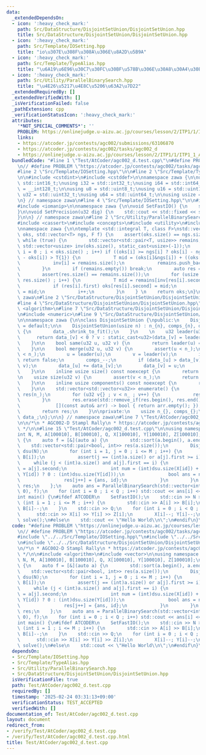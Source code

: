 ```yaml
---
data:
  _extendedDependsOn:
  - icon: ':heavy_check_mark:'
    path: Src/DataStructure/DisjointSetUnion/DisjointSetUnion.hpp
    title: Src/DataStructure/DisjointSetUnion/DisjointSetUnion.hpp
  - icon: ':heavy_check_mark:'
    path: Src/Template/IOSetting.hpp
    title: "io\u307E\u308F\u308A\u306E\u8A2D\u5B9A"
  - icon: ':heavy_check_mark:'
    path: Src/Template/TypeAlias.hpp
    title: "\u6A19\u6E96\u30C7\u30FC\u30BF\u578B\u306E\u30A8\u30A4\u30EA\u30A2\u30B9"
  - icon: ':heavy_check_mark:'
    path: Src/Utility/ParallelBinarySearch.hpp
    title: "\u4E26\u5217\u4E8C\u5206\u63A2\u7D22"
  _extendedRequiredBy: []
  _extendedVerifiedWith: []
  _isVerificationFailed: false
  _pathExtension: cpp
  _verificationStatusIcon: ':heavy_check_mark:'
  attributes:
    '*NOT_SPECIAL_COMMENTS*': ''
    PROBLEM: https://onlinejudge.u-aizu.ac.jp/courses/lesson/2/ITP1/1/ITP1_1_A
    links:
    - https://atcoder.jp/contests/agc002/submissions/63106870
    - https://atcoder.jp/contests/agc002/tasks/agc002_d
    - https://onlinejudge.u-aizu.ac.jp/courses/lesson/2/ITP1/1/ITP1_1_A
  bundledCode: "#line 1 \"Test/AtCoder/agc002_d.test.cpp\"\n#define PROBLEM \"https://onlinejudge.u-aizu.ac.jp/courses/lesson/2/ITP1/1/ITP1_1_A\"\
    \n// #define PROBLEM \"https://atcoder.jp/contests/agc002/tasks/agc002_d\"\n\n\
    #line 2 \"Src/Template/IOSetting.hpp\"\n\n#line 2 \"Src/Template/TypeAlias.hpp\"\
    \n\n#include <cstdint>\n#include <cstddef>\n\nnamespace zawa {\n\nusing i16 =\
    \ std::int16_t;\nusing i32 = std::int32_t;\nusing i64 = std::int64_t;\nusing i128\
    \ = __int128_t;\n\nusing u8 = std::uint8_t;\nusing u16 = std::uint16_t;\nusing\
    \ u32 = std::uint32_t;\nusing u64 = std::uint64_t;\n\nusing usize = std::size_t;\n\
    \n} // namespace zawa\n#line 4 \"Src/Template/IOSetting.hpp\"\n\n#include <iostream>\n\
    #include <iomanip>\n\nnamespace zawa {\n\nvoid SetFastIO() {\n    std::cin.tie(nullptr)->sync_with_stdio(false);\n\
    }\n\nvoid SetPrecision(u32 dig) {\n    std::cout << std::fixed << std::setprecision(dig);\n\
    }\n\n} // namespace zawa\n#line 2 \"Src/Utility/ParallelBinarySearch.hpp\"\n\n\
    #include <cassert>\n#include <concepts>\n#include <utility>\n#include <vector>\n\
    \nnamespace zawa {\n\ntemplate <std::integral T, class F>\nstd::vector<T> ParallelBinarySearch(std::vector<T>\
    \ oks, std::vector<T> ngs, F f) {\n    assert(oks.size() == ngs.size());\n   \
    \ while (true) {\n        std::vector<std::pair<T, usize>> remains; \n       \
    \ std::vector<usize> inv(oks.size(), static_cast<usize>(-1));\n        for (usize\
    \ i = 0 ; i < oks.size() ; i++) if ((oks[i] >= ngs[i] ? oks[i] - ngs[i] : ngs[i]\
    \ - oks[i]) > T{1}) {\n            T mid = (oks[i]&ngs[i]) + ((oks[i]^ngs[i])>>1);\n\
    \            inv[i] = remains.size();\n            remains.push_back({mid, i});\n\
    \        }\n        if (remains.empty()) break;\n        auto res = f(remains);\n\
    \        assert(res.size() == remains.size());\n        for (usize i = 0 ; i <\
    \ res.size() ; i++) {\n            T mid = remains[inv[res[i].second]].first;\n\
    \            if (res[i].first) oks[res[i].second] = mid;\n            else ngs[res[i].second]\
    \ = mid;\n            i++;\n        }\n    } \n    return oks;\n}\n\n} // namespace\
    \ zawa\n#line 2 \"Src/DataStructure/DisjointSetUnion/DisjointSetUnion.hpp\"\n\n\
    #line 4 \"Src/DataStructure/DisjointSetUnion/DisjointSetUnion.hpp\"\n\n#include\
    \ <algorithm>\n#line 7 \"Src/DataStructure/DisjointSetUnion/DisjointSetUnion.hpp\"\
    \n#include <numeric>\n#line 9 \"Src/DataStructure/DisjointSetUnion/DisjointSetUnion.hpp\"\
    \n\nnamespace zawa {\n\nclass DisjointSetUnion {\npublic:\n    DisjointSetUnion()\
    \ = default;\n\n    DisjointSetUnion(usize n) : n_{n}, comps_{n}, data_(n, -1)\
    \ {\n        data_.shrink_to_fit();\n    }\n    \n    u32 leader(u32 v) {\n  \
    \      return data_[v] < 0 ? v : static_cast<u32>(data_[v] = leader(data_[v]));\n\
    \    }\n\n    bool same(u32 u, u32 v) {\n        return leader(u) == leader(v);\n\
    \    }\n\n    bool merge(u32 u, u32 v) {\n        assert(u < n_);\n        assert(v\
    \ < n_);\n        u = leader(u);\n        v = leader(v);\n        if (u == v)\
    \ return false;\n        comps_--;\n        if (data_[u] > data_[v]) std::swap(u,\
    \ v);\n        data_[u] += data_[v];\n        data_[v] = u;\n        return true;\n\
    \    }\n\n    inline usize size() const noexcept {\n        return n_;\n    }\n\
    \n    usize size(u32 v) {\n        assert(v < n_);\n        return static_cast<usize>(-data_[leader(v)]);\n\
    \    }\n\n    inline usize components() const noexcept {\n        return comps_;\n\
    \    }\n\n    std::vector<std::vector<u32>> enumerate() {\n        std::vector<std::vector<u32>>\
    \ res(n_);\n        for (u32 v{} ; v < n_ ; v++) {\n            res[leader(v)].push_back(v);\n\
    \        }\n        res.erase(std::remove_if(res.begin(), res.end(),\n       \
    \             [](const auto& arr) -> bool { return arr.empty(); }), res.end());\n\
    \        return res;\n    }\n\nprivate:\n    usize n_{}, comps_{};\n    std::vector<i32>\
    \ data_;\n};\n\n} // namespace zawa\n#line 7 \"Test/AtCoder/agc002_d.test.cpp\"\
    \n\n/*\n * AGC002-D Stampl Rally\n * https://atcoder.jp/contests/agc002/submissions/63106870\n\
    \ */\n\n#line 15 \"Test/AtCoder/agc002_d.test.cpp\"\n\nusing namespace zawa;\n\
    int N, M, A[100010], B[100010], Q, X[100010], Y[100010], Z[100010];\nvoid solve()\
    \ {\n    auto f = [&](auto a) {\n        std::sort(a.begin(), a.end());\n    \
    \    std::vector<std::pair<bool, int>> res(a.size());\n        DisjointSetUnion\
    \ dsu(N);\n        for (int i = 1, j = 0 ; i <= M ; i++) {\n            dsu.merge(A[i],\
    \ B[i]);\n            assert(j == (int)a.size() or a[j].first >= i);\n       \
    \     while (j < (int)a.size() and a[j].first == i) {\n                int id\
    \ = a[j].second;\n                int num = (int)dsu.size(X[id]) + (dsu.same(X[id],\
    \ Y[id]) ? 0 : (int)dsu.size(Y[id]));\n                bool ans = num >= Z[id];\n\
    \                res[j++] = {ans, id};\n            }\n        }\n        return\
    \ res;\n    };\n    auto ans = ParallelBinarySearch(std::vector<int>(Q, M), std::vector<int>(Q,\
    \ 0), f);\n    for (int i = 0 ; i < Q ; i++) std::cout << ans[i] << '\\n';\n}\n\
    int main() {\n#ifdef ATCODER\n    SetFastIO();\n    std::cin >> N >> M;\n    for\
    \ (int i = 1 ; i <= M ; i++) {\n        std::cin >> A[i] >> B[i];\n        A[i]--;\
    \ B[i]--;\n    }\n    std::cin >> Q;\n    for (int i = 0 ; i < Q ; i++) {\n  \
    \      std::cin >> X[i] >> Y[i] >> Z[i];\n        X[i]--; Y[i]--;\n    }\n   \
    \ solve();\n#else\n    std::cout << \"Hello World\\n\";\n#endif\n}\n"
  code: "#define PROBLEM \"https://onlinejudge.u-aizu.ac.jp/courses/lesson/2/ITP1/1/ITP1_1_A\"\
    \n// #define PROBLEM \"https://atcoder.jp/contests/agc002/tasks/agc002_d\"\n\n\
    #include \"../../Src/Template/IOSetting.hpp\"\n#include \"../../Src/Utility/ParallelBinarySearch.hpp\"\
    \n#include \"../../Src/DataStructure/DisjointSetUnion/DisjointSetUnion.hpp\"\n\
    \n/*\n * AGC002-D Stampl Rally\n * https://atcoder.jp/contests/agc002/submissions/63106870\n\
    \ */\n\n#include <algorithm>\n#include <vector>\n\nusing namespace zawa;\nint\
    \ N, M, A[100010], B[100010], Q, X[100010], Y[100010], Z[100010];\nvoid solve()\
    \ {\n    auto f = [&](auto a) {\n        std::sort(a.begin(), a.end());\n    \
    \    std::vector<std::pair<bool, int>> res(a.size());\n        DisjointSetUnion\
    \ dsu(N);\n        for (int i = 1, j = 0 ; i <= M ; i++) {\n            dsu.merge(A[i],\
    \ B[i]);\n            assert(j == (int)a.size() or a[j].first >= i);\n       \
    \     while (j < (int)a.size() and a[j].first == i) {\n                int id\
    \ = a[j].second;\n                int num = (int)dsu.size(X[id]) + (dsu.same(X[id],\
    \ Y[id]) ? 0 : (int)dsu.size(Y[id]));\n                bool ans = num >= Z[id];\n\
    \                res[j++] = {ans, id};\n            }\n        }\n        return\
    \ res;\n    };\n    auto ans = ParallelBinarySearch(std::vector<int>(Q, M), std::vector<int>(Q,\
    \ 0), f);\n    for (int i = 0 ; i < Q ; i++) std::cout << ans[i] << '\\n';\n}\n\
    int main() {\n#ifdef ATCODER\n    SetFastIO();\n    std::cin >> N >> M;\n    for\
    \ (int i = 1 ; i <= M ; i++) {\n        std::cin >> A[i] >> B[i];\n        A[i]--;\
    \ B[i]--;\n    }\n    std::cin >> Q;\n    for (int i = 0 ; i < Q ; i++) {\n  \
    \      std::cin >> X[i] >> Y[i] >> Z[i];\n        X[i]--; Y[i]--;\n    }\n   \
    \ solve();\n#else\n    std::cout << \"Hello World\\n\";\n#endif\n}\n"
  dependsOn:
  - Src/Template/IOSetting.hpp
  - Src/Template/TypeAlias.hpp
  - Src/Utility/ParallelBinarySearch.hpp
  - Src/DataStructure/DisjointSetUnion/DisjointSetUnion.hpp
  isVerificationFile: true
  path: Test/AtCoder/agc002_d.test.cpp
  requiredBy: []
  timestamp: '2025-02-24 03:31:13+09:00'
  verificationStatus: TEST_ACCEPTED
  verifiedWith: []
documentation_of: Test/AtCoder/agc002_d.test.cpp
layout: document
redirect_from:
- /verify/Test/AtCoder/agc002_d.test.cpp
- /verify/Test/AtCoder/agc002_d.test.cpp.html
title: Test/AtCoder/agc002_d.test.cpp
---
```


